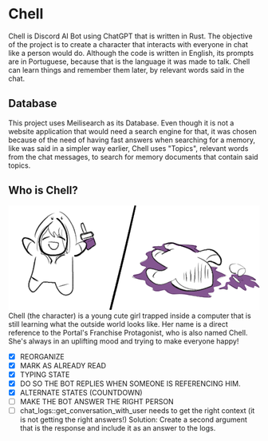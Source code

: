 # Chell

Chell is Discord AI Bot using ChatGPT that is written in Rust.
The objective of the project is to create a character that interacts with everyone in chat like a person would do. Although the code is written in English, its prompts are in Portuguese, because that is the language it was made to talk. Chell can learn things and remember them later, by relevant words said in the chat.


## Database
This project uses Meilisearch as its Database. Even though it is not a website application that would need a search engine for that, it was chosen because of the need of having fast answers when searching for a memory, like was said in a simpler way earlier, Chell uses "Topics", relevant words from the chat messages, to search for memory documents that contain said topics.

## Who is Chell?
![Chell's character Drinking Grimace Shake, Art made by Necholitos.](assets/grimace-shake-by-necholitos.png)
Chell (the character) is a young cute girl trapped inside a computer that is still learning what the outside world looks like. Her name is a direct reference to the Portal's Franchise Protagonist, who is also named Chell. She's always in an uplifting mood and trying to make everyone happy!


- [x] REORGANIZE
- [x] MARK AS ALREADY READ
- [x] TYPING STATE
- [X] DO SO THE BOT REPLIES WHEN SOMEONE IS REFERENCING HIM.
- [X] ALTERNATE STATES (COUNTDOWN)
- [ ] MAKE THE BOT ANSWER THE RIGHT PERSON
- [ ] chat_logs::get_conversation_with_user needs to get the right context (it is not getting the right answers!) Solution: Create a second argument that is the response and include it as an answer to the logs.
